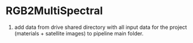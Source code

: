 # RGB2MultiSpectral

1. add data from drive shared directory with all input data for the project (materials + satellite images)
to pipeline main folder.